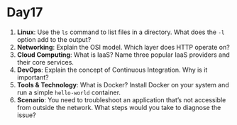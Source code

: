 # Day17

1. **Linux**: Use the `ls` command to list files in a directory. What does the `-l` option add to the output?
2. **Networking**: Explain the OSI model. Which layer does HTTP operate on?
3. **Cloud Computing**: What is IaaS? Name three popular IaaS providers and their core services.
4. **DevOps**: Explain the concept of Continuous Integration. Why is it important?
5. **Tools & Technology**: What is Docker? Install Docker on your system and run a simple `hello-world` container.
6. **Scenario**: You need to troubleshoot an application that’s not accessible from outside the network. What steps would you take to diagnose the issue?
